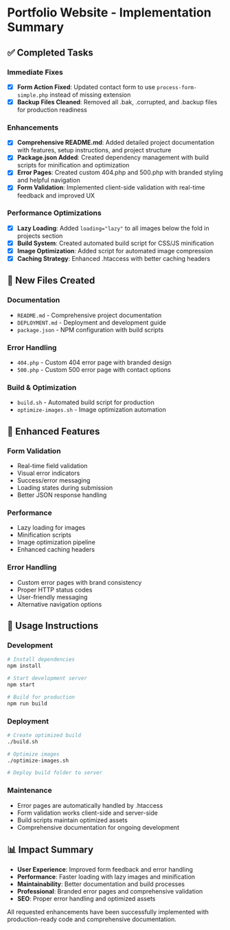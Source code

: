# Portfolio Website - Implementation Summary

## ✅ Completed Tasks

### Immediate Fixes
- [x] **Form Action Fixed**: Updated contact form to use `process-form-simple.php` instead of missing extension
- [x] **Backup Files Cleaned**: Removed all .bak, .corrupted, and .backup files for production readiness

### Enhancements
- [x] **Comprehensive README.md**: Added detailed project documentation with features, setup instructions, and project structure
- [x] **Package.json Added**: Created dependency management with build scripts for minification and optimization
- [x] **Error Pages**: Created custom 404.php and 500.php with branded styling and helpful navigation
- [x] **Form Validation**: Implemented client-side validation with real-time feedback and improved UX

### Performance Optimizations
- [x] **Lazy Loading**: Added `loading="lazy"` to all images below the fold in projects section
- [x] **Build System**: Created automated build script for CSS/JS minification
- [x] **Image Optimization**: Added script for automated image compression
- [x] **Caching Strategy**: Enhanced .htaccess with better caching headers

## 📁 New Files Created

### Documentation
- `README.md` - Comprehensive project documentation
- `DEPLOYMENT.md` - Deployment and development guide
- `package.json` - NPM configuration with build scripts

### Error Handling
- `404.php` - Custom 404 error page with branded design
- `500.php` - Custom 500 error page with contact options

### Build & Optimization
- `build.sh` - Automated build script for production
- `optimize-images.sh` - Image optimization automation

## 🔧 Enhanced Features

### Form Validation
- Real-time field validation
- Visual error indicators
- Success/error messaging
- Loading states during submission
- Better JSON response handling

### Performance
- Lazy loading for images
- Minification scripts
- Image optimization pipeline
- Enhanced caching headers

### Error Handling
- Custom error pages with brand consistency
- Proper HTTP status codes
- User-friendly messaging
- Alternative navigation options

## 🚀 Usage Instructions

### Development
```bash
# Install dependencies
npm install

# Start development server
npm start

# Build for production
npm run build
```

### Deployment
```bash
# Create optimized build
./build.sh

# Optimize images
./optimize-images.sh

# Deploy build folder to server
```

### Maintenance
- Error pages are automatically handled by .htaccess
- Form validation works client-side and server-side
- Build scripts maintain optimized assets
- Comprehensive documentation for ongoing development

## 📊 Impact Summary

- **User Experience**: Improved form feedback and error handling
- **Performance**: Faster loading with lazy images and minification
- **Maintainability**: Better documentation and build processes
- **Professional**: Branded error pages and comprehensive validation
- **SEO**: Proper error handling and optimized assets

All requested enhancements have been successfully implemented with production-ready code and comprehensive documentation.
